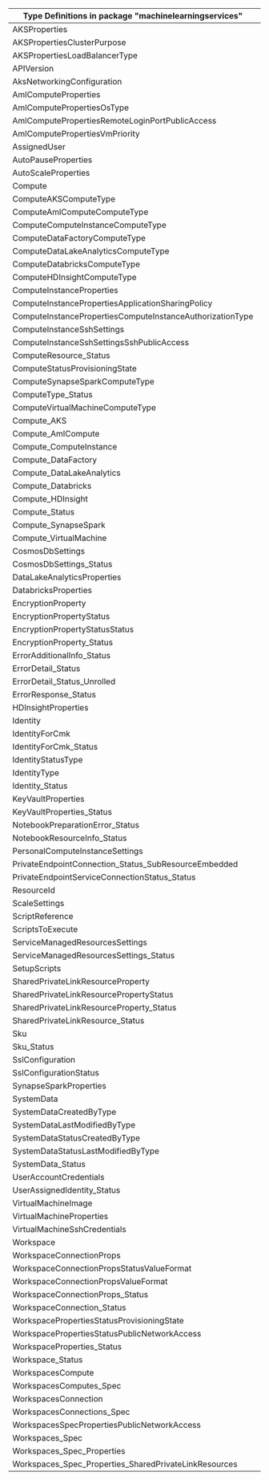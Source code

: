 | Type Definitions in package "machinelearningservices"     | v1beta20210701 |
|-----------------------------------------------------------|----------------|
| AKSProperties                                             | v1beta20210701 |
| AKSPropertiesClusterPurpose                               | v1beta20210701 |
| AKSPropertiesLoadBalancerType                             | v1beta20210701 |
| APIVersion                                                | v1beta20210701 |
| AksNetworkingConfiguration                                | v1beta20210701 |
| AmlComputeProperties                                      | v1beta20210701 |
| AmlComputePropertiesOsType                                | v1beta20210701 |
| AmlComputePropertiesRemoteLoginPortPublicAccess           | v1beta20210701 |
| AmlComputePropertiesVmPriority                            | v1beta20210701 |
| AssignedUser                                              | v1beta20210701 |
| AutoPauseProperties                                       | v1beta20210701 |
| AutoScaleProperties                                       | v1beta20210701 |
| Compute                                                   | v1beta20210701 |
| ComputeAKSComputeType                                     | v1beta20210701 |
| ComputeAmlComputeComputeType                              | v1beta20210701 |
| ComputeComputeInstanceComputeType                         | v1beta20210701 |
| ComputeDataFactoryComputeType                             | v1beta20210701 |
| ComputeDataLakeAnalyticsComputeType                       | v1beta20210701 |
| ComputeDatabricksComputeType                              | v1beta20210701 |
| ComputeHDInsightComputeType                               | v1beta20210701 |
| ComputeInstanceProperties                                 | v1beta20210701 |
| ComputeInstancePropertiesApplicationSharingPolicy         | v1beta20210701 |
| ComputeInstancePropertiesComputeInstanceAuthorizationType | v1beta20210701 |
| ComputeInstanceSshSettings                                | v1beta20210701 |
| ComputeInstanceSshSettingsSshPublicAccess                 | v1beta20210701 |
| ComputeResource_Status                                    | v1beta20210701 |
| ComputeStatusProvisioningState                            | v1beta20210701 |
| ComputeSynapseSparkComputeType                            | v1beta20210701 |
| ComputeType_Status                                        | v1beta20210701 |
| ComputeVirtualMachineComputeType                          | v1beta20210701 |
| Compute_AKS                                               | v1beta20210701 |
| Compute_AmlCompute                                        | v1beta20210701 |
| Compute_ComputeInstance                                   | v1beta20210701 |
| Compute_DataFactory                                       | v1beta20210701 |
| Compute_DataLakeAnalytics                                 | v1beta20210701 |
| Compute_Databricks                                        | v1beta20210701 |
| Compute_HDInsight                                         | v1beta20210701 |
| Compute_Status                                            | v1beta20210701 |
| Compute_SynapseSpark                                      | v1beta20210701 |
| Compute_VirtualMachine                                    | v1beta20210701 |
| CosmosDbSettings                                          | v1beta20210701 |
| CosmosDbSettings_Status                                   | v1beta20210701 |
| DataLakeAnalyticsProperties                               | v1beta20210701 |
| DatabricksProperties                                      | v1beta20210701 |
| EncryptionProperty                                        | v1beta20210701 |
| EncryptionPropertyStatus                                  | v1beta20210701 |
| EncryptionPropertyStatusStatus                            | v1beta20210701 |
| EncryptionProperty_Status                                 | v1beta20210701 |
| ErrorAdditionalInfo_Status                                | v1beta20210701 |
| ErrorDetail_Status                                        | v1beta20210701 |
| ErrorDetail_Status_Unrolled                               | v1beta20210701 |
| ErrorResponse_Status                                      | v1beta20210701 |
| HDInsightProperties                                       | v1beta20210701 |
| Identity                                                  | v1beta20210701 |
| IdentityForCmk                                            | v1beta20210701 |
| IdentityForCmk_Status                                     | v1beta20210701 |
| IdentityStatusType                                        | v1beta20210701 |
| IdentityType                                              | v1beta20210701 |
| Identity_Status                                           | v1beta20210701 |
| KeyVaultProperties                                        | v1beta20210701 |
| KeyVaultProperties_Status                                 | v1beta20210701 |
| NotebookPreparationError_Status                           | v1beta20210701 |
| NotebookResourceInfo_Status                               | v1beta20210701 |
| PersonalComputeInstanceSettings                           | v1beta20210701 |
| PrivateEndpointConnection_Status_SubResourceEmbedded      | v1beta20210701 |
| PrivateEndpointServiceConnectionStatus_Status             | v1beta20210701 |
| ResourceId                                                | v1beta20210701 |
| ScaleSettings                                             | v1beta20210701 |
| ScriptReference                                           | v1beta20210701 |
| ScriptsToExecute                                          | v1beta20210701 |
| ServiceManagedResourcesSettings                           | v1beta20210701 |
| ServiceManagedResourcesSettings_Status                    | v1beta20210701 |
| SetupScripts                                              | v1beta20210701 |
| SharedPrivateLinkResourceProperty                         | v1beta20210701 |
| SharedPrivateLinkResourcePropertyStatus                   | v1beta20210701 |
| SharedPrivateLinkResourceProperty_Status                  | v1beta20210701 |
| SharedPrivateLinkResource_Status                          | v1beta20210701 |
| Sku                                                       | v1beta20210701 |
| Sku_Status                                                | v1beta20210701 |
| SslConfiguration                                          | v1beta20210701 |
| SslConfigurationStatus                                    | v1beta20210701 |
| SynapseSparkProperties                                    | v1beta20210701 |
| SystemData                                                | v1beta20210701 |
| SystemDataCreatedByType                                   | v1beta20210701 |
| SystemDataLastModifiedByType                              | v1beta20210701 |
| SystemDataStatusCreatedByType                             | v1beta20210701 |
| SystemDataStatusLastModifiedByType                        | v1beta20210701 |
| SystemData_Status                                         | v1beta20210701 |
| UserAccountCredentials                                    | v1beta20210701 |
| UserAssignedIdentity_Status                               | v1beta20210701 |
| VirtualMachineImage                                       | v1beta20210701 |
| VirtualMachineProperties                                  | v1beta20210701 |
| VirtualMachineSshCredentials                              | v1beta20210701 |
| Workspace                                                 | v1beta20210701 |
| WorkspaceConnectionProps                                  | v1beta20210701 |
| WorkspaceConnectionPropsStatusValueFormat                 | v1beta20210701 |
| WorkspaceConnectionPropsValueFormat                       | v1beta20210701 |
| WorkspaceConnectionProps_Status                           | v1beta20210701 |
| WorkspaceConnection_Status                                | v1beta20210701 |
| WorkspacePropertiesStatusProvisioningState                | v1beta20210701 |
| WorkspacePropertiesStatusPublicNetworkAccess              | v1beta20210701 |
| WorkspaceProperties_Status                                | v1beta20210701 |
| Workspace_Status                                          | v1beta20210701 |
| WorkspacesCompute                                         | v1beta20210701 |
| WorkspacesComputes_Spec                                   | v1beta20210701 |
| WorkspacesConnection                                      | v1beta20210701 |
| WorkspacesConnections_Spec                                | v1beta20210701 |
| WorkspacesSpecPropertiesPublicNetworkAccess               | v1beta20210701 |
| Workspaces_Spec                                           | v1beta20210701 |
| Workspaces_Spec_Properties                                | v1beta20210701 |
| Workspaces_Spec_Properties_SharedPrivateLinkResources     | v1beta20210701 |
